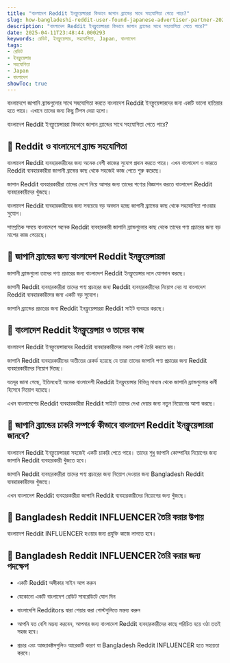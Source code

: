 ```yaml
---
title: "বাংলাদেশ Reddit ইনফ্লুয়েন্সাররা কিভাবে জাপান ব্র্যান্ডের সাথে সহযোগিতা পেতে পারে?"
slug: how-bangladeshi-reddit-user-found-japanese-advertiser-partner-2025-04-11
description: "বাংলাদেশ Reddit ইনফ্লুয়েন্সাররা কিভাবে জাপান ব্র্যান্ডের সাথে সহযোগিতা পেতে পারে?"
date: 2025-04-11T23:48:44.000293
keywords: রেডিট, ইনফ্লুয়েন্সার, সহযোগিতা, Japan, বাংলাদেশ
tags:
- রেডিট
- ইনফ্লুয়েন্সার
- সহযোগিতা
- Japan
- বাংলাদেশ
showToc: true
---
```


বাংলাদেশে জাপানি ব্র্যান্ডগুলোর সাথে সহযোগিতা করতে বাংলাদেশ Reddit ইনফ্লুয়েন্সারদের জন্য একটি ভালো হাতিয়ার হতে পারে। এখানে তাদের জন্য কিছু টিপস দেয়া হলো।


বাংলাদেশ Reddit ইনফ্লুয়েন্সাররা কিভাবে জাপান ব্র্যান্ডের সাথে সহযোগিতা পেতে পারে?


## 📢 Reddit ও বাংলাদেশে ব্র্যান্ড সহযোগিতা

বাংলাদেশ Reddit ব্যবহারকারীদের জন্য অনেক বেশী কাজের সুযোগ প্রদান করতে পারে। এখন বাংলাদেশ ও ভারতে Reddit ব্যবহারকারীরা জাপানী ব্রান্ডের কাছ থেকে সহজেই কাজ পেতে শুরু করেছে।

জাপান Reddit ব্যবহারকারীরা তাদের দেশে নিয়ে আসার জন্য তাদের পণ্যের বিজ্ঞাপন করতে বাংলাদেশ Reddit ব্যবহারকারীদের খুঁজছে।

বাংলাদেশ Reddit ব্যবহারকারীদের জন্য সবচেয়ে বড় অবদান হচ্ছে জাপানী ব্র্যান্ডের কাছ থেকে সহযোগিতা পাওয়ার সুযোগ।

সাম্প্রতিক সময়ে বাংলাদেশে অনেক Reddit ব্যবহারকারী জাপানি ব্র্যান্ডগুলোর কাছ থেকে তাদের পণ্য প্রচারের জন্য বড় মাপের কাজ পেয়েছে।



## 📢 জাপানি ব্র্যান্ডের জন্য বাংলাদেশ Reddit ইনফ্লুয়েন্সাররা

জাপানী ব্র্যান্ডগুলো তাদের পণ্য প্রচারের জন্য বাংলাদেশ Reddit ইনফ্লুয়েন্সার দলে যোগদান করছে।

জাপানী Reddit ব্যবহারকারীরা তাদের পণ্য প্রচারের জন্য Reddit ব্যবহারকারীদের নিয়োগ দেয় যা বাংলাদেশ Reddit ব্যবহারকারীদের জন্য একটি বড় সুযোগ।

জাপানি ব্র্যান্ডের প্রচারের জন্য Reddit ইনফ্লুয়েন্সাররা Reddit সাইট ব্যবহার করছে।



## 📢 বাংলাদেশ Reddit ইনফ্লুয়েন্সার ও তাদের কাজ

বাংলাদেশ Reddit ইনফ্লুয়েন্সারদের Reddit ব্যবহারকারীদের নকল পোস্ট তৈরি করতে হয়।

জাপানি Reddit ব্যবহারকারীদের অতীতের রেকর্ড হয়েছে যে তারা তাদের জাপানি পণ্য প্রচারের জন্য Reddit ব্যবহারকারীদের নিয়োগ দিচ্ছে।

যতদূর জানা গেছে, ইতিমধ্যেই অনেক বাংলাদেশী Reddit ইনফ্লুয়েন্সার বিভিন্ন মাধ্যম থেকে জাপানি ব্র্যান্ডগুলোর কর্মী হিসেবে নিয়োগ হয়েছে।

এখন বাংলাদেশের Reddit ব্যবহারকারীরা Reddit সাইটে তাদের দেখা দেয়ার জন্য নতুন নিয়োগের আশা করছে।




## 📢 জাপানি ব্র্যান্ডের চাকরি সম্পর্কে কীভাবে বাংলাদেশ Reddit ইনফ্লুয়েন্সাররা জানবে?

বাংলাদেশ Reddit ইনফ্লুয়েন্সাররা সহজেই একটি চাকরি পেতে পারে। তাদের শুধু জাপানি কোম্পানির নিয়োগের জন্য জাপানি Reddit ব্যবহারকারী খুঁজতে হবে।

জাপানি Reddit ব্যবহারকারীরা তাদের পণ্য প্রচারের জন্য নিয়োগ দেওয়ার জন্য Bangladesh Reddit ব্যবহারকারীদের খুঁজছে।

এখন বাংলাদেশ Reddit ব্যবহারকারীরা জাপানি Reddit ব্যবহারকারীদের নিয়োগের জন্য খুঁজছে।



## 📢 Bangladesh Reddit INFLUENCER তৈরি করার উপায়

বাংলাদেশ Reddit INFLUENCER হওয়ার জন্য প্রযুক্তি কাজে লাগতে হবে।



## 📢 Bangladesh Reddit INFLUENCER তৈরি করার জন্য পদক্ষেপ

- একটি Reddit অঙ্গীকার সাইন আপ করুন

- যেকোনো একটি বাংলাদেশ রেডিট সাবরেডিটে যোগ দিন

- বাংলাদেশি Redditors দ্বারা শেয়ার করা পোস্টগুলিতে মন্তব্য করুন

- আপনি যত বেশি মন্তব্য করবেন, আপনার জন্য বাংলাদেশ Reddit ব্যবহারকারীদের কাছে পরিচিত হয়ে ওঠা ততই সহজ হবে।

- প্রচার এবং আজ্যাঙ্ক্টসগুলিও আরেকটি কারণ যা Bangladesh Reddit INFLUENCER হতে সহায়তা করবে।